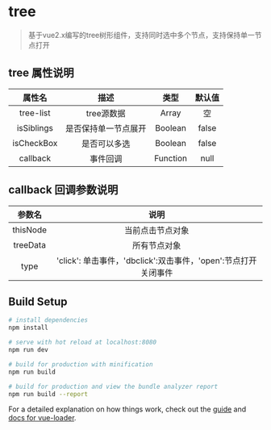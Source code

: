 # tree

> 基于vue2.x编写的tree树形组件，支持同时选中多个节点，支持保持单一节点打开

## tree 属性说明
|    属性名     |            描述            |     类型     |   默认值   |
| :-----------: | :-----------------------: | :---------:  | :---------: |
|   tree-list   |          tree源数据        |    Array    |       空    |
|  isSiblings   | 是否保持单一节点展开        |  Boolean     |    false    |
| isCheckBox    | 是否可以多选               | Boolean      | false      |
| callback      | 事件回调                   | Function     | null       |

## callback 回调参数说明
| 参数名 |  说明 |
| :--------: | :------: |
| thisNode | 当前点击节点对象 |
| treeData |  所有节点对象  | 
| type |  'click': 单击事件，'dbclick':双击事件，'open':节点打开关闭事件 | 

## Build Setup

``` bash
# install dependencies
npm install

# serve with hot reload at localhost:8080
npm run dev

# build for production with minification
npm run build

# build for production and view the bundle analyzer report
npm run build --report
```

For a detailed explanation on how things work, check out the [guide](http://vuejs-templates.github.io/webpack/) and [docs for vue-loader](http://vuejs.github.io/vue-loader).
